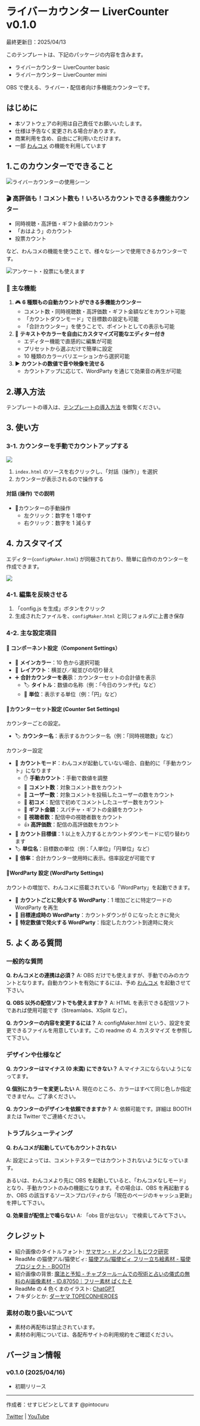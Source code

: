 # ライバーカウンター LiverCounter v0.1.0

最終更新日：2025/04/13

このテンプレートは、下記のパッケージの内容を含みます。

- ライバーカウンター LiverCounter basic
- ライバーカウンター LiverCounter mini

OBS で使える、ライバー・配信者向け多機能カウンターです。

## はじめに

- 本ソフトウェアの利用は自己責任でお願いいたします。
- 仕様は予告なく変更される場合があります。
- 商業利用を含め、自由にご利用いただけます。
- 一部 [わんコメ](https://onecomme.com/) の機能を利用しています

## 1.このカウンターでできること

![ライバーカウンターの使用シーン](images/1-1.jpg)

### 🎬 高評価も！コメント数も！いろいろカウントできる多機能カウンター

- 同時視聴・高評価・ギフト金額のカウント
- 「おはよう」のカウント
- 投票カウント

など、わんコメの機能を使うことで、様々なシーンで使用できるカウンターです。

![アンケート・投票にも使えます](images/1-3.jpg)

### 💬 主な機能

1. 🎮 **6 種類もの自動カウントができる多機能カウンター**
   - コメント数・同時視聴数・高評価数・ギフト金額などをカウント可能
   - 「カウントダウンモード」で目標数の設定も可能
   - 「合計カウンター」を使うことで、ポイントとしての表示も可能
2. 🎨 **テキストやカラーを自由にカスタマイズ可能なエディター付き**
   - エディター機能で直感的に編集が可能
   - プリセットから選ぶだけで簡単に設定
   - 10 種類のカラーバリエーションから選択可能
3. ▶️ **カウントの数値で音や映像を流せる**
   - カウントアップに応じて、WordParty を通じて効果音の再生が可能

## 2.導入方法

テンプレートの導入は、[テンプレートの導入方法](../install/readme_install.md) を御覧ください。

## 3. 使い方

### 3-1. カウンターを手動でカウントアップする

![](images/3-1.jpg)

1. `index.html` のソースを右クリックし、「対話（操作）」を選択
2. カウンターが表示されるので操作する

#### 対話 (操作) での説明

- 🎯カウンターの手動操作
  - 左クリック：数字を 1 増やす
  - 右クリック：数字を 1 減らす

## 4. カスタマイズ

エディター(`configMaker.html`) が同梱されており、簡単に自作のカウンターを作成できます。

![](images/4-1.png)

### 4-1. 編集を反映させる

1. 「config.js を生成」ボタンをクリック
2. 生成されたファイルを、`configMaker.html` と同じフォルダに上書き保存

### 4-2. 主な設定項目

#### 🧩 コンポーネント設定（Component Settings）

- 🎨 **メインカラー**：10 色から選択可能
- 📐 **レイアウト**：横並び／縦並びの切り替え
- ➕ **合計カウンターを表示**：カウンターセットの合計値を表示
	- 🏷️ **タイトル**：数値の名称（例：「今日のランチ代」など）
	- 🔢 **単位**：表示する単位（例：「円」など）

#### 🔢カウンターセット設定 (Counter Set Settings)

カウンターごとの設定。

- 🏷️ **カウンター名**：表示するカウンター名（例：「同時視聴数」など）

カウンター設定

- 🎯 **カウントモード**：わんコメが起動していない場合、自動的に「手動カウント」になります
    - ✋ **手動カウント**：手動で数値を調整
    - 💬 **コメント数**：対象コメント数をカウント
    - 👤 **ユーザー数**：対象コメントを投稿したユーザーの数をカウント
    - 🎉 **初コメ**：配信で初めてコメントしたユーザー数をカウント
    - 🎁 **ギフト金額**：スパチャ・ギフトの金額をカウント
    - 👀 **視聴者数**：配信中の視聴者数をカウント
    - 👍 **高評価数**：配信の高評価数をカウント
- 🎯 **カウント目標値**：1 以上を入力するとカウントダウンモードに切り替わります
- 🏷️ **単位名**：目標数の単位（例：「人単位」「円単位」など）
- 🧮 **倍率**：合計カウンター使用時に表示。倍率設定が可能です

#### 🎉WordParty 設定 (WordParty Settings)

カウントの増加で、わんコメに搭載されている「WordParty」を起動できます。

- 🔁 **カウントごとに発火する WordParty**：1 増加ごとに特定ワードの WordParty を再生
- 🎯 **目標達成時の WordParty**：カウントダウンが 0 になったときに発火
- 🎯 **特定数値で発火する WordParty**：指定したカウント到達時に発火

## 5. よくある質問

### 一般的な質問

**Q. わんコメとの連携は必須？**
A: OBS だけでも使えますが、手動でのみのカウントとなります。自動カウントを有効にするには、予め [わんコメ](https://onecomme.com/) を起動させて下さい。

**Q. OBS 以外の配信ソフトでも使えますか？**
A: HTML を表示できる配信ソフトであれば使用可能です（Streamlabs、XSplit など）。

**Q. カウンターの内容を変更するには？**
A: configMaker.html という、設定を変更できるファイルを用意しています。この readme の 4. カスタマイズ を参照して下さい。

### デザインや仕様など

**Q. カウンターはマイナス (0 未満) にできない？**
A.マイナスにならないようになってます。

**Q.個別にカラーを変更したい**
A. 現在のところ、カラーはすべて同じ色しか指定できません。ご了承ください。

**Q. カウンターのデザインを依頼できますか？**
A: 依頼可能です。詳細は BOOTH または Twitter でご連絡ください。

### トラブルシューティング

**Q. わんコメが起動していてもカウントされない**

A: 設定によっては、コメントテスターではカウントされないようになっています。

あるいは、わんコメより先に OBS を起動していると、「わんコメなしモード」となり、手動カウントのみの機能になります。その場合は、OBS を再起動するか、OBS の該当するソース＞プロパティから「現在のページのキャッシュ更新」を押して下さい。

**Q. 効果音が配信上で鳴らない**
A: 「obs 音が出ない」 で検索してみて下さい。

## クレジット

- 紹介画像のタイトルフォント: [サマサン・ドノクン | もじワク研究](https://moji-waku.com/samasan/)
- ReadMe の猫使アル/猫使ビィ: [猫使アル/猫使ビィ フリー立ち絵素材 - 猫使プロジェクト - BOOTH](https://booth.pm/ja/items/4628531)
- 紹介画像の背景: [魔法と予知 - チャプタールームでの呪術と占いの儀式の無料のAI画像素材 - ID.87050｜フリー素材 ぱくたそ](https://www.pakutaso.com/20230758187--.html)
- ReadMe の 4 色くまのイラスト: [ChatGPT](https://chatgpt.com/)
- フキダシとか: [ダーヤマ TOPECONHEROES](https://twitter.com/topeconheroes)

### 素材の取り扱いについて

- 素材の再配布は禁止されています。
- 素材の利用については、各配布サイトの利用規約をご確認ください。

## バージョン情報

### v0.1.0 (2025/04/16)

- 初期リリース

---

作成者：せすじピンとしてます @pintocuru

[Twitter](https://twitter.com/pintocuru) | [YouTube](https://www.youtube.com/@pintocuru)
